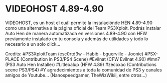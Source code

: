# VIDEOHOST 4.89-4.90
VIDEOHOST, es un host el cuál permite la instalaciónde HEN 4.89-4.90 como una alternativa a la página oficial del Team PS3Xploit.
Podrás instalar Auto Hen de manera automatizada en versiones 4.89-4.90 con HFW previamente instalado en tu consola y además de utilidades y todo lo necesario a un solo click...

Credits:
#PS3XploitTeam (esc0rtd3w - Habib - bguerville - Joonie)
#PSX-PLACE (Contribution in PS3/PS4 Scene)
#Evilnat (CFW Evilnat 4.90)
#lmn7 (PS3 Auto Hen Installer)
#Litlebalup (HFW 4.89)
#zecoxao (Contributions scene PS3/PS4)
#Y agradecimientos a toda la comunidad de PS3 y canales amigos de Youtube... (Nanospeedgamer, TheWizWikii, entre otros...)

